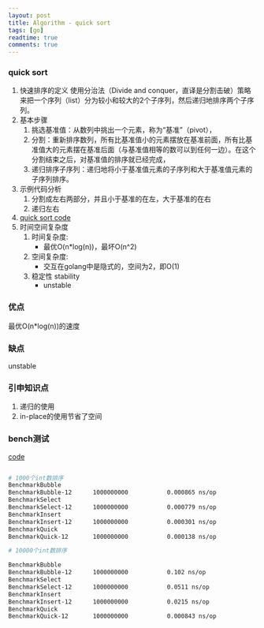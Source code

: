 ```yaml
---
layout: post
title: Algorithm - quick sort
tags: [go]
readtime: true
comments: true
---
```


### quick sort
1. 快速排序的定义 使用分治法（Divide and conquer，直译是分割击破）策略来把一个序列（list）分为较小和较大的2个子序列，然后递归地排序两个子序列。
2. 基本步骤
    1. 挑选基准值：从数列中挑出一个元素，称为“基准”（pivot），
    2. 分割：重新排序数列，所有比基准值小的元素摆放在基准前面，所有比基准值大的元素摆在基准后面（与基准值相等的数可以到任何一边）。在这个分割结束之后，对基准值的排序就已经完成，
    3. 递归排序子序列：递归地将小于基准值元素的子序列和大于基准值元素的子序列排序。
2. 示例代码分析
    1. 分割成左右两部分，并且小于基准的在左，大于基准的在右
    2. 递归左右
3. [quick sort code](../algorithm/sort/sort_test.go)
4. 时间空间复杂度
    1. 时间复杂度:
        * 最优O(n*log(n))，最坏O(n^2)
    2. 空间复杂度: 
        * 交互在golang中是隐式的，空间为2，即O(1)
    3. 稳定性 stability
        * unstable    

### 优点
最优O(n*log(n))的速度

### 缺点
unstable

### 引申知识点
1. 递归的使用
2. in-place的使用节省了空间

### bench测试
[code](../algorithm/sort/sort_test.go)

```sh

# 1000个int数排序
BenchmarkBubble
BenchmarkBubble-12    	1000000000	         0.000865 ns/op
BenchmarkSelect
BenchmarkSelect-12    	1000000000	         0.000779 ns/op
BenchmarkInsert
BenchmarkInsert-12    	1000000000	         0.000301 ns/op
BenchmarkQuick
BenchmarkQuick-12     	1000000000	         0.000138 ns/op

# 10000个int数排序

BenchmarkBubble
BenchmarkBubble-12    	1000000000	         0.102 ns/op
BenchmarkSelect
BenchmarkSelect-12    	1000000000	         0.0511 ns/op
BenchmarkInsert
BenchmarkInsert-12    	1000000000	         0.0215 ns/op
BenchmarkQuick
BenchmarkQuick-12     	1000000000	         0.000843 ns/op

```